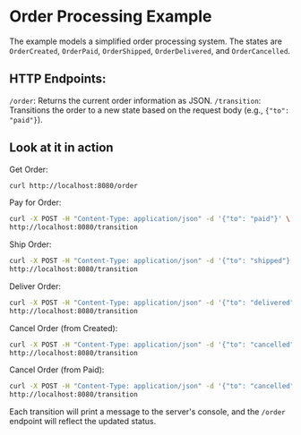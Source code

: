 # Order Processing Example

The example models a simplified order processing system.  The states are
`OrderCreated`, `OrderPaid`, `OrderShipped`, `OrderDelivered`, and
`OrderCancelled`.

## HTTP Endpoints:

`/order`: Returns the current order information as JSON.
`/transition`: Transitions the order to a new state based on the request body (e.g., `{"to": "paid"}`).

## Look at it in action

Get Order:

```Bash
curl http://localhost:8080/order
```

Pay for Order:

```Bash
curl -X POST -H "Content-Type: application/json" -d '{"to": "paid"}' \
http://localhost:8080/transition
```

Ship Order:

```Bash
curl -X POST -H "Content-Type: application/json" -d '{"to": "shipped"}' \
http://localhost:8080/transition
```

Deliver Order:

```Bash
curl -X POST -H "Content-Type: application/json" -d '{"to": "delivered"}' \
http://localhost:8080/transition
```

Cancel Order (from Created):

```Bash
curl -X POST -H "Content-Type: application/json" -d '{"to": "cancelled"}' \
http://localhost:8080/transition
```

Cancel Order (from Paid):

```Bash
curl -X POST -H "Content-Type: application/json" -d '{"to": "cancelled"}' \
http://localhost:8080/transition
```

 Each transition will print a message to the server's console, and the `/order`
 endpoint will reflect the updated status.
